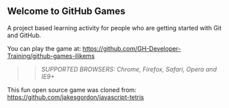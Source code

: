 ## Welcome to GitHub Games

A project based learning activity for people who are getting started with Git and GitHub.

You can play the game at: https://github.com/GH-Developer-Training/github-games-ilikems

>> _*SUPPORTED BROWSERS*: Chrome, Firefox, Safari, Opera and IE9+_

This fun open source game was cloned from: https://github.com/jakesgordon/javascript-tetris
